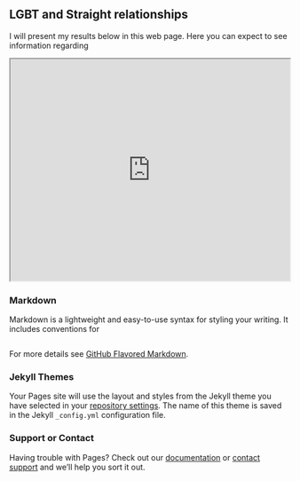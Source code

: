## LGBT and Straight relationships

I will present my results below in this web page. Here you can expect to see information regarding 


<iframe src=
"https://lmduarte.github.io/DV/general%20housework%20and%20laundry.html"
style="width:100%; height:400px;"
></iframe>

### Markdown

Markdown is a lightweight and easy-to-use syntax for styling your writing. It includes conventions for

```markdown

```

For more details see [GitHub Flavored Markdown](https://guides.github.com/features/mastering-markdown/).

### Jekyll Themes

Your Pages site will use the layout and styles from the Jekyll theme you have selected in your [repository settings](https://github.com/LMDuarte/Relationships/settings). The name of this theme is saved in the Jekyll `_config.yml` configuration file.

### Support or Contact

Having trouble with Pages? Check out our [documentation](https://docs.github.com/categories/github-pages-basics/) or [contact support](https://github.com/contact) and we’ll help you sort it out.
